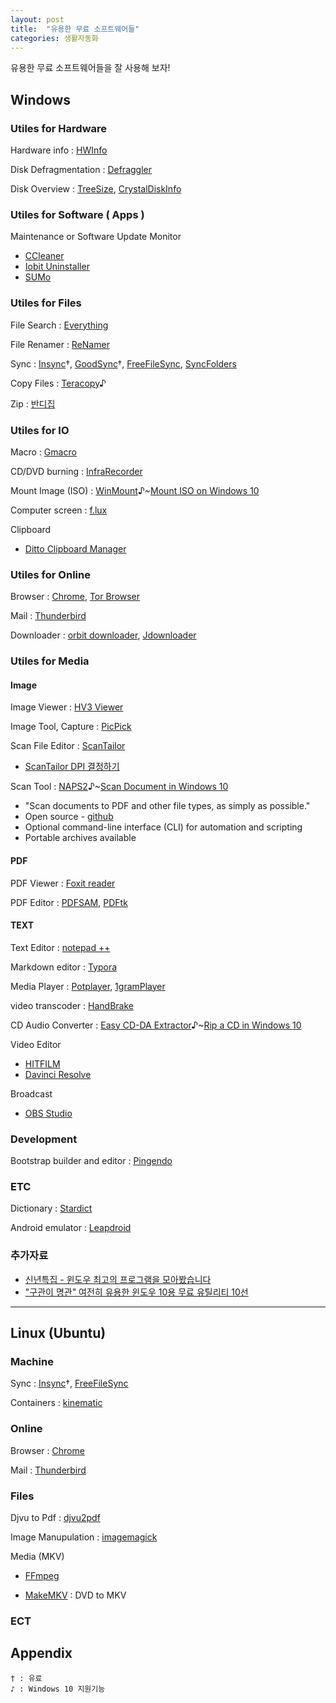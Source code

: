 ```yaml
---
layout: post
title:  "유용한 무료 소프트웨어들"
categories: 생활자동화
---
```



유용한 무료 소프트웨어들을 잘 사용해 보자!


Windows
---------

### Utiles for Hardware

Hardware info : [HWInfo](https://www.hwinfo.com/)

Disk Defragmentation : [Defraggler](http://www.piriform.com/defraggler)

Disk Overview : [TreeSize](http://www.jam-software.com/treesize_free/), [CrystalDiskInfo](https://crystalmark.info/software/CrystalDiskInfo/index-e.html)

### Utiles for Software ( Apps )

Maintenance or Software Update Monitor

* [CCleaner](http://www.piriform.com/ccleaner)
* [Iobit Uninstaller](https://www.iobit.com/en/advanceduninstaller.php)
* [SUMo](https://www.kcsoftwares.com/?sumo)

### Utiles for Files

File Search : [Everything](https://www.voidtools.com/ko-kr/)

File Renamer : [ReNamer](https://www.den4b.com/products/renamer)

Sync : [Insync](https://www.insynchq.com/)†, [GoodSync](https://www.goodsync.com/)†, [FreeFileSync](https://www.freefilesync.org/), [SyncFolders](http://www.syncfolders.elementfx.com/)

Copy Files : [Teracopy](http://www.codesector.com/teracopy)♪

Zip : [반디집](https://www.bandisoft.co.kr/bandizip/)

### Utiles for IO

Macro : [Gmacro](http://gmacro.co.kr/macro/)

CD/DVD burning : [InfraRecorder](http://infrarecorder.org/)

Mount Image (ISO) : [WinMount](http://www.winmount.com/)♪~[Mount ISO on Windows 10](https://www.windowscentral.com/how-mount-or-unmount-iso-images-windows-10)

Computer screen : [f.lux](https://justgetflux.com/)

Clipboard
* [Ditto Clipboard Manager](https://ditto-cp.sourceforge.io/)

### Utiles for Online

Browser : [Chrome](https://www.google.com/chrome/browser/desktop/index.html), [Tor Browser](https://www.torproject.org/projects/torbrowser.html.en)

Mail : [Thunderbird](https://www.mozilla.org/en-US/thunderbird/)

Downloader : [orbit downloader](http://www.orbitdownloader.com/), [Jdownloader](http://jdownloader.org/)


### Utiles for Media

#### Image

Image Viewer : [HV3 Viewer](https://kippler.com/multi/hv3v/)

Image Tool, Capture : [PicPick](http://ngwin.com/kr)

Scan File Editor : [ScanTailor](http://scantailor.org/)

* [ScanTailor DPI 결정하기](http://heunoni.tistory.com/entry/ScanTailor-DPI-%EA%B2%B0%EC%A0%95%ED%95%98%EA%B8%B0#.V3hhSIyRXxA)

Scan Tool : [NAPS2](https://www.naps2.com/)♪~[Scan Document in Windows 10](http://www.dummies.com/computers/operating-systems/windows-10/how-to-scan-documents-in-windows-10/)

* "Scan documents to PDF and other file types, as simply as possible."
* Open source - [github](https://github.com/cyanfish/naps2)
* Optional command-line interface (CLI) for automation and scripting
* Portable archives available

#### PDF

PDF Viewer : [Foxit reader](https://www.foxitsoftware.com/pdf-reader/)

PDF Editor : [PDFSAM](http://www.pdfsam.org/), [PDFtk](https://www.pdflabs.com/tools/pdftk-the-pdf-toolkit/)

#### TEXT

Text Editor : [notepad ++](https://notepad-plus-plus.org/)

Markdown editor : [Typora](https://typora.io/)

Media Player : [Potplayer](https://potplayer.daum.net/), [1gramPlayer](http://1gram.net/)

video transcoder : [HandBrake](https://handbrake.fr/downloads.php)

CD Audio Converter : [Easy CD-DA Extractor](https://www.poikosoft.com/)♪~[Rip a CD in Windows 10](https://www.easytechguides.com/rip-a-cd-in-windows.html)

Video Editor
* [HITFILM](https://fxhome.com/)
* [Davinci Resolve](https://www.blackmagicdesign.com/ca/products/davinciresolve/)

Broadcast
* [OBS Studio](https://obsproject.com/)

### Development

Bootstrap builder and editor : [Pingendo](https://pingendo.com/)


### ETC

Dictionary : [Stardict](http://www.stardict.org/)

Android emulator : [Leapdroid](http://www.leapdroid.com/)

### 추가자료

* [신년특집 - 윈도우 최고의 프로그램을 모아봤습니다](http://sergeswin.com/1059)
* ["구관이 명관" 여전히 유용한 윈도우 10용 무료 유틸리티 10선](http://www.itworld.co.kr/slideshow/110704)

***


Linux (Ubuntu)
----------------


### Machine

Sync : [Insync](https://www.insynchq.com/)†, [FreeFileSync](https://www.freefilesync.org/)

Containers : [kinematic](https://kitematic.com/)

### Online


Browser : [Chrome](https://www.google.com/chrome/browser/desktop/index.html)

Mail : [Thunderbird](https://www.mozilla.org/en-US/thunderbird/)


### Files

Djvu to Pdf : [djvu2pdf](http://0x2a.at/s/projects/djvu2pdf)

Image Manupulation : [imagemagick](https://www.imagemagick.org/script/index.php)

Media (MKV)

* [FFmpeg](https://www.ffmpeg.org/)

* [MakeMKV](http://www.makemkv.com/download/) : DVD to MKV


### ECT





Appendix
----------

```
† : 유료
♪ : Windows 10 지원기능
```
